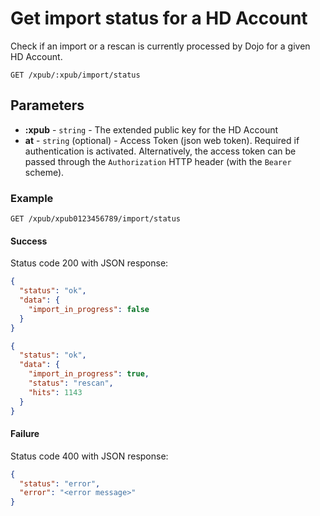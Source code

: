 # Get import status for a HD Account

Check if an import or a rescan is currently processed by Dojo for a given HD Account.

```http request
GET /xpub/:xpub/import/status
```

## Parameters
* **:xpub** - `string` - The extended public key for the HD Account
* **at** - `string` (optional) - Access Token (json web token). Required if authentication is activated. Alternatively, the access token can be passed through the `Authorization` HTTP header (with the `Bearer` scheme).

### Example

```http request
GET /xpub/xpub0123456789/import/status
```

#### Success
Status code 200 with JSON response:
```json
{
  "status": "ok",
  "data": {
    "import_in_progress": false
  }
}
```

```json
{
  "status": "ok",
  "data": {
    "import_in_progress": true,
    "status": "rescan",
    "hits": 1143
  }
}
```

#### Failure
Status code 400 with JSON response:
```json
{
  "status": "error",
  "error": "<error message>"
}
```

